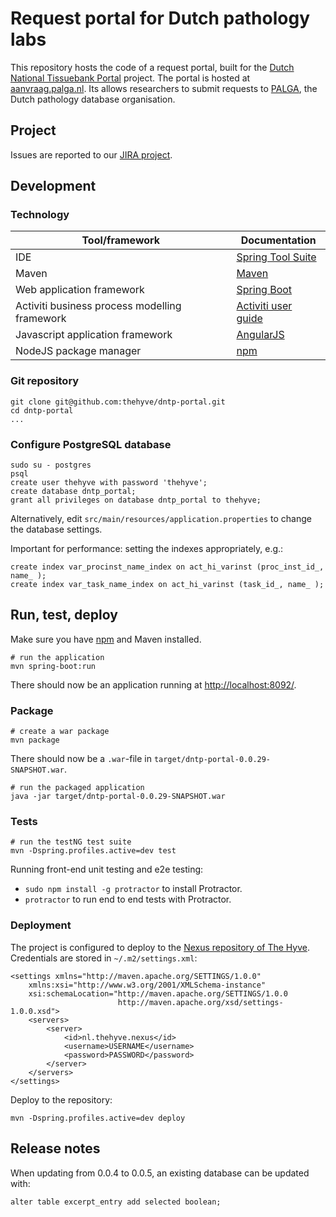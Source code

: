 # Request portal for Dutch pathology labs

This repository hosts the code of a request portal, built for the [Dutch National Tissuebank Portal](http://www.dntp.nl) project.
The portal is hosted at [aanvraag.palga.nl](https://aanvraag.palga.nl). Its allows researchers to submit requests to [PALGA](http://www.palga.nl), the Dutch pathology database organisation.

## Project
Issues are reported to our [JIRA project](https://jira.thehyve.nl/browse/DNTP).

## Development 

### Technology
| Tool/framework | Documentation | 
| ---------------| ------------- |
| IDE | [Spring Tool Suite](https://spring.io/tools/sts) |
| Maven | [Maven](https://maven.apache.org/) |
| Web application framework | [Spring Boot](http://spring.io/guides/gs/spring-boot/) |
| Activiti business process modelling framework | [Activiti user guide](http://activiti.org/userguide/) |
| Javascript application framework | [AngularJS](https://docs.angularjs.org/guide) |
| NodeJS package manager | [npm](https://docs.npmjs.com/getting-started/installing-node) |

### Git repository
```
git clone git@github.com:thehyve/dntp-portal.git
cd dntp-portal
...
```

### Configure PostgreSQL database
```
sudo su - postgres
psql 
create user thehyve with password 'thehyve';
create database dntp_portal;
grant all privileges on database dntp_portal to thehyve;
```
Alternatively, edit `src/main/resources/application.properties` to change
the database settings.

Important for performance: setting the indexes appropriately, e.g.:
```
create index var_procinst_name_index on act_hi_varinst (proc_inst_id_, name_ );
create index var_task_name_index on act_hi_varinst (task_id_, name_ );
```

## Run, test, deploy

Make sure you have [npm](https://docs.npmjs.com/getting-started/installing-node) and Maven installed.

```
# run the application
mvn spring-boot:run
```
There should now be an application running at [http://localhost:8092/](http://localhost:8092/).


### Package
```
# create a war package
mvn package
```
There should now be a `.war`-file in `target/dntp-portal-0.0.29-SNAPSHOT.war`.
```
# run the packaged application
java -jar target/dntp-portal-0.0.29-SNAPSHOT.war
```


### Tests

```
# run the testNG test suite
mvn -Dspring.profiles.active=dev test
```

Running front-end unit testing and e2e testing:
* `sudo npm install -g protractor` to install Protractor.
* `protractor` to run end to end tests with Protractor.

### Deployment
The project is configured to deploy to the [Nexus repository of The Hyve](https://repo.thehyve.nl/).
Credentials are stored in `~/.m2/settings.xml`:
```
<settings xmlns="http://maven.apache.org/SETTINGS/1.0.0"
    xmlns:xsi="http://www.w3.org/2001/XMLSchema-instance"
    xsi:schemaLocation="http://maven.apache.org/SETTINGS/1.0.0
                        http://maven.apache.org/xsd/settings-1.0.0.xsd">
    <servers>
        <server>
            <id>nl.thehyve.nexus</id>
            <username>USERNAME</username>
            <password>PASSWORD</password>
        </server>
    </servers>
</settings>
```
Deploy to the repository:
```
mvn -Dspring.profiles.active=dev deploy
```

## Release notes
When updating from 0.0.4 to 0.0.5, an existing database can be updated with:
```
alter table excerpt_entry add selected boolean;
```
